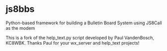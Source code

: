 # js8bbs
Python-based framework for building a Bulletin Board System using JS8Call as the modem

This is a fork of the help_text.py script developed by Paul VandenBosch, KC8WBK.
Thanks Paul for your wx_server and help_text projects!
